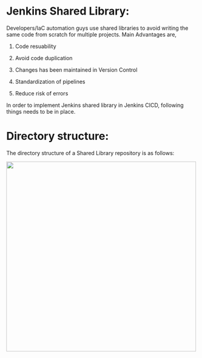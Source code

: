 # Jenkins Shared Library:

Developers/IaC automation guys use shared libraries to avoid writing the same code from scratch for multiple projects. Main Advantages are,

1. Code resuability

2. Avoid code duplication

3. Changes has been maintained in Version Control

4. Standardization of pipelines

5. Reduce risk of errors


In order to implement Jenkins shared library in Jenkins CICD, following things needs to be in place.

# Directory structure:

The directory structure of a Shared Library repository is as follows:

<img src="https://user-images.githubusercontent.com/38905243/177305186-043ac7ae-959d-4cf7-8681-df535906c91f.png" width="500" height="500" />





